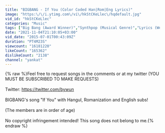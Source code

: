 ```yaml
---
title: "BIGBANG - If You (Color Coded Han|Rom|Eng Lyrics)"
image: "https:\/\/i.ytimg.com\/vi\/hkStCKeLlec\/hqdefault.jpg"
vid_id: "hkStCKeLlec"
categories: "Music"
tags: ["Big Bang (Award Winner)","Synthpop (Musical Genre)","Lyrics (Website Category)"]
date: "2021-11-04T21:10:05+03:00"
vid_date: "2015-07-01T00:43:09Z"
duration: "PT4M23S"
viewcount: "16181220"
likeCount: "165362"
dislikeCount: "2138"
channel: "yankat"
---
```

{% raw %}Feel free to request songs in the comments or at my twitter (YOU MUST BE SUBSCRIBED TO MAKE REQUESTS)<br /><br />Twitter: <a rel="nofollow" target="blank" href="https://twitter.com/bywun">https://twitter.com/bywun</a><br /><br />BIGBANG's song &quot;If You&quot; with Hangul, Romanization and English subs!<br /><br />(The members are in order of age)<br /><br />No copyright infringement intended! This song does not belong to me.{% endraw %}

